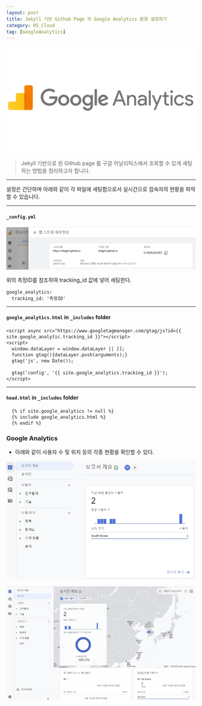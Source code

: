 ```yaml
---
layout: post
title: Jekyll 기반 Github Page 의 Google Analytics 환경 설정하기
category: 05_Cloud
tag: [GoogleAnalytics]
---
```



![example](/assets/images/ga1.jpg)

> Jekyll 기반으로 된 Github page 를 구글 어날리틱스에서 조회할 수 있게 세팅하는 방법을 정리하고자 합니다.


----

설정은 간단하며 아래와 같이 각 파일에 세팅함으로서 실시간으로 접속자의 현황을 파악할 수 있습니다.
 
----

#### `_config.yml`


![example](/assets/images/ga2.jpg)

위의 측정ID를 참조하여 tracking_id 값에 넣어 세팅한다.

```
google_analytics:
  tracking_id: '측정ID'
```

----

#### `google_analytics.html` in `_includes` folder

```
<script async src="https://www.googletagmanager.com/gtag/js?id={{ site.google_analytic.tracking_id }}"></script>
<script>
  window.dataLayer = window.dataLayer || [];
  function gtag(){dataLayer.push(arguments);}
  gtag('js', new Date());

  gtag('config', '{{ site.google_analytics.tracking_id }}');
</script>
```

----

#### `head.html` in `_includes` folder

```
  {% if site.google_analytics != null %}
  {% include google_analytics.html %}
  {% endif %}
```
 
### Google Analytics

- 아래와 같이 사용자 수 및 위치 등의 각종 현황을 확인할 수 있다.
 
![example](/assets/images/ga3.jpg)

![example](/assets/images/ga4.jpg)